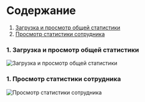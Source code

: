 # Содержание
1. [Загрузка и просмотр общей статистики](#1)
2. [Просмотр  статистики сотрудника](#2)



### 1. Загрузка и просмотр общей статистики<a name="1"></a>
![Загрузка и просмотр общей статистики](https://github.com/kirillEvstrat/statisticsAppForBitrix24/blob/master/diagrams/state/state2__.png)
### 1. Просмотр статистики сотрудника<a name="1"></a>
![Просмотр статистики сотрудника](https://github.com/kirillEvstrat/statisticsAppForBitrix24/blob/master/diagrams/state/state1__.png)
